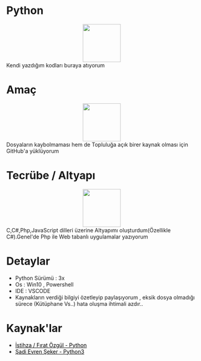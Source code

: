 # Python
<center><img width="100" src="https://maxcdn.icons8.com/Share/icon/Logos/python1600.png"></center>
Kendi yazdığım kodları buraya atıyorum
<h1>Amaç</h1>
<center><img src="http://www.gohealthing.com/wp-content/uploads/2017/06/question_mark1600.png" width="100"></center>
Dosyaların kaybolmaması hem de Topluluğa açık birer kaynak olması için GitHub'a yüklüyorum
<h1>Tecrübe / Altyapı</h1>
<center><img src="https://www.ascamso.com/wp-content/uploads/2015/05/icon_11.png" width="100"></center>
C,C#,Php,JavaScript dilleri üzerine Altyapımı oluşturdum(Özellikle C#).Genel'de Php ile Web tabanlı uygulamalar yazıyorum
<h1>Detaylar</h1>
<ul>
 <li>Python Sürümü : 3x</li>
<li>Os : Win10 , Powershell</li>
<li>IDE : VSCODE</li>
<li>Kaynakların verdiği bilgiyi özetleyip paylaşıyorum , eksik dosya olmadığı sürece (Kütüphane Vs..) hata oluşma ihtimali azdır..</li>
</ul>
<h1>Kaynak'lar</h1>
<ul>
 <li><a style="color:black;" href="https://belgeler.yazbel.com/python-istihza.pdf">İstihza / Fırat Özgül - Python</a></li>
 <li><a style="color:black;" href="https://www.youtube.com/watch?v=AaOv4BjN2UY&list=PLh9ECzBB8tJNTYpfiDs3PVlCZIwE9Gz0e">Şadi Evren Şeker - Python3</a></li>
</ul>
